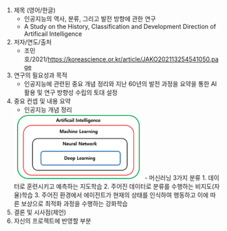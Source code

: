 1. 제목 (영어/한글)
    - 인공지능의 역사, 분류, 그리고 발전 방향에 관한 연구
    - A Study on the History, Classification and Development Direction of Artificail Intelligence
2. 저자/연도/출처
    - 조민호/2021/https://koreascience.or.kr/article/JAKO202113254541050.page
3. 연구의 필요성과 목적
    - 인공지능에 관련된 중요 개념 정리와 지난 60년의 발전 과정을 요약을 통한 AI 활용 및 연구 방향성 수립의 토대 설정
4. 중요 컨셉 및 내용 요약
    - 인공지능 개념 정리<br>
    <img src="./images/AI_History_Category.png" alt="AI Categorization" width="300">
    - 머신러닝 3가지 분류
        1. 데이터로 훈련시키고 예측하는 지도학습
        2. 주어진 데이터로 분류를 수행하는 비지도(자율)학습
        3. 주어진 환경에서 에이전트가 현재의 상태를 인식하여 행동하고 이에 따른 보상으로 최적화 과정을 수행하는 강화학습
4. 결론 및 시사점(제언)
7. 자신의 프로젝트에 반영할 부분